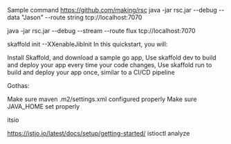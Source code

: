 
Sample command
https://github.com/making/rsc
java -jar rsc.jar --debug --data "Jason" --route string tcp://localhost:7070

java -jar rsc.jar --debug --stream --route flux tcp://localhost:7070


skaffold init --XXenableJibInit
In this quickstart, you will:

Install Skaffold, and download a sample go app,
Use skaffold dev to build and deploy your app every time your code changes,
Use skaffold run to build and deploy your app once, similar to a CI/CD pipeline

Gothas:

Make sure maven .m2/settings.xml configured properly
Make sure JAVA_HOME set properly

itsio

https://istio.io/latest/docs/setup/getting-started/
istioctl analyze